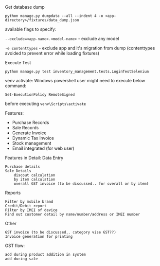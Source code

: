 Get database dump
```batch
python manage.py dumpdata --all --indent 4 -o <app-directory>/fixtures/data_dump.json
```

available flags to specify:

`--exclude=<app-name>.<model-name>` - exclude any model

`-e contenttypes` - exclude app and it's migration from dump
        (contenttypes avoided to prevent error while loading fixtures)


Execute Test
```batch
python manage.py test inventory_management.tests.LoginTestSelenium
```

venv activate:
Windows powershell user might need to execute below command:
```
Set-ExecutionPolicy RemoteSigned
```
before executing  `venv\Scripts\activate`

Features:
- Purchase Records
- Sale Records
- Generate Invoice
- Dynamic Tax Invoice
- Stock management
- Email integrated (for web user)

Features in Detail:
Data Entry

    Purchase details
    Sale Details
        discout calculation
        by item calculation
        overall GST invoice (to be discussed.. for overall or by item)

Reports

    Filter by mobile brand
    Credit/Debit report
    Filter by IMEI of device
    Find out customer detail by name/number/address or IMEI number

Other

    GST invoice (to be discussed.. category vise GST??)
    Invoice generation for printing

GST flow:

    add during product addition in system
    add during sale

